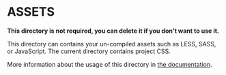 # ASSETS

**This directory is not required, you can delete it if you don't want to use it.**

This directory can contains your un-compiled assets such as LESS, SASS, or JavaScript. The current directory contains
project CSS.

More information about the usage of this directory in [the documentation](https://nuxtjs.org/guide/assets#webpacked).

